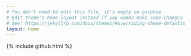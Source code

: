 ```yaml
---
# You don't need to edit this file, it's empty on purpose.
# Edit theme's home layout instead if you wanna make some changes
# See: https://jekyllrb.com/docs/themes/#overriding-theme-defaults
layout: home
---
```

<script src="http://code.jquery.com/jquery-3.2.1.min.js"></script>
<link href="https://cdnjs.cloudflare.com/ajax/libs/animate.css/3.5.2/animate.min.css" rel="stylesheet">
 <script>
    $.ajax({
      type: "GET",
      url: '//api.github.com/users/{{ site.github.user }}/repos?callback=?',
      data: { type: "all", sort: "pushed", direction: "desc" },
      dataType: 'json',
      success: function(resp) {
        if (resp.data.length > 0) {
          $('#gh_repos').html('<div class="home"><ul></ul></div>');
          for (var i = 0; i < $(resp.data).length && i < {{ site.github.repo_count }}; i++) {
            $('#gh_repos > .home > ul').append(
              '<li><a href="' + resp.data[i]['html_url'] + '">' + resp.data[i]['name'] + '</a> ' +  (resp.data[i]['description'] ? resp.data[i]['description'] : '') + '</li>'
            );
          }
        } else {
          $('#gh_repos').html('<p>&#128049; LOLCODE:404. I Cant haz code</p>');
        }
      }
    });

</script>
{% include github.html %}        
